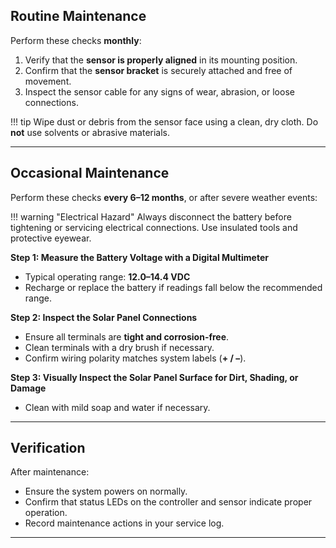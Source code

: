 ## Routine Maintenance

Perform these checks **monthly**:

1. Verify that the **sensor is properly aligned** in its mounting position.  
2. Confirm that the **sensor bracket** is securely attached and free of movement.  
3. Inspect the sensor cable for any signs of wear, abrasion, or loose connections.  

!!! tip
    Wipe dust or debris from the sensor face using a clean, dry cloth. Do **not** use solvents or abrasive materials.

---

## Occasional Maintenance

Perform these checks **every 6–12 months**, or after severe weather events:

!!! warning "Electrical Hazard"
    Always disconnect the battery before tightening or servicing electrical connections. Use insulated tools and protective eyewear.

**Step 1: Measure the Battery Voltage with a Digital Multimeter**  
   - Typical operating range: **12.0–14.4 VDC**
   - Recharge or replace the battery if readings fall below the recommended range.

**Step 2: Inspect the Solar Panel Connections**
   - Ensure all terminals are **tight and corrosion-free**.  
   - Clean terminals with a dry brush if necessary.  
   - Confirm wiring polarity matches system labels (**+ / –**).

**Step 3: Visually Inspect the Solar Panel Surface for Dirt, Shading, or Damage**
   - Clean with mild soap and water if necessary.  

---

## Verification

After maintenance:
- Ensure the system powers on normally.  
- Confirm that status LEDs on the controller and sensor indicate proper operation.  
- Record maintenance actions in your service log.  

---
